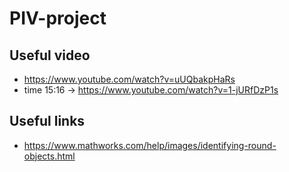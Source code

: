 # PIV-project

## Useful video

- https://www.youtube.com/watch?v=uUQbakpHaRs
- time 15:16 -> https://www.youtube.com/watch?v=1-jURfDzP1s

## Useful links

- https://www.mathworks.com/help/images/identifying-round-objects.html
